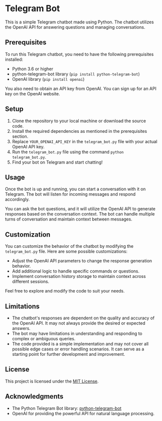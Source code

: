 # Telegram Bot

This is a simple Telegram chatbot made using Python. The chatbot utilizes the OpenAI API for answering questions and managing conversations.

## Prerequisites

To run this Telegram chatbot, you need to have the following prerequisites installed:

- Python 3.6 or higher
- python-telegram-bot library (`pip install python-telegram-bot`)
- OpenAI library (`pip install openai`)

You also need to obtain an API key from OpenAI. You can sign up for an API key on the OpenAI website.

## Setup

1. Clone the repository to your local machine or download the source code.
2. Install the required dependencies as mentioned in the prerequisites section.
3. Replace `YOUR_OPENAI_API_KEY` in the `telegram_bot.py` file with your actual OpenAI API key.
4. Run the `telegram_bot.py` file using the command `python telegram_bot.py`.
5. Find your bot on Telegram and start chatting!

## Usage

Once the bot is up and running, you can start a conversation with it on Telegram. The bot will listen for incoming messages and respond accordingly.

You can ask the bot questions, and it will utilize the OpenAI API to generate responses based on the conversation context. The bot can handle multiple turns of conversation and maintain context between messages.

## Customization

You can customize the behavior of the chatbot by modifying the `telegram_bot.py` file. Here are some possible customizations:

- Adjust the OpenAI API parameters to change the response generation behavior.
- Add additional logic to handle specific commands or questions.
- Implement conversation history storage to maintain context across different sessions.

Feel free to explore and modify the code to suit your needs.

## Limitations

- The chatbot's responses are dependent on the quality and accuracy of the OpenAI API. It may not always provide the desired or expected answers.
- The bot may have limitations in understanding and responding to complex or ambiguous queries.
- The code provided is a simple implementation and may not cover all possible edge cases or error handling scenarios. It can serve as a starting point for further development and improvement.

## License

This project is licensed under the [MIT License](LICENSE).

## Acknowledgments

- The Python Telegram Bot library: [python-telegram-bot](https://github.com/python-telegram-bot/python-telegram-bot)
- OpenAI for providing the powerful API for natural language processing.
